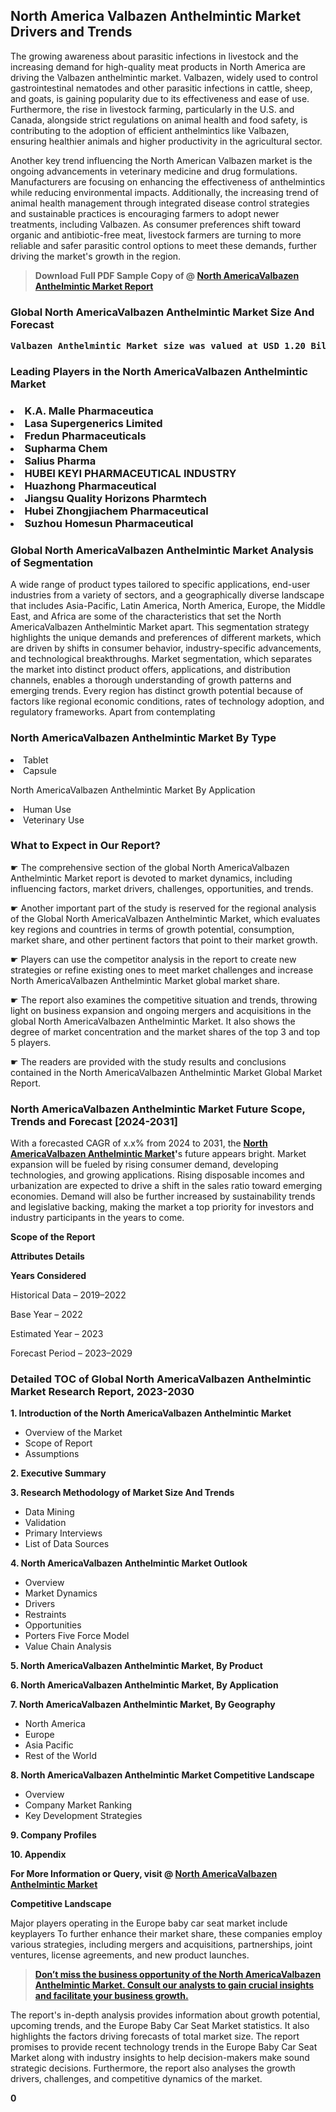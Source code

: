 <p><h2>North America Valbazen Anthelmintic Market Drivers and Trends</h2><p>The growing awareness about parasitic infections in livestock and the increasing demand for high-quality meat products in North America are driving the Valbazen anthelmintic market. Valbazen, widely used to control gastrointestinal nematodes and other parasitic infections in cattle, sheep, and goats, is gaining popularity due to its effectiveness and ease of use. Furthermore, the rise in livestock farming, particularly in the U.S. and Canada, alongside strict regulations on animal health and food safety, is contributing to the adoption of efficient anthelmintics like Valbazen, ensuring healthier animals and higher productivity in the agricultural sector.</p><p>Another key trend influencing the North American Valbazen market is the ongoing advancements in veterinary medicine and drug formulations. Manufacturers are focusing on enhancing the effectiveness of anthelmintics while reducing environmental impacts. Additionally, the increasing trend of animal health management through integrated disease control strategies and sustainable practices is encouraging farmers to adopt newer treatments, including Valbazen. As consumer preferences shift toward organic and antibiotic-free meat, livestock farmers are turning to more reliable and safer parasitic control options to meet these demands, further driving the market's growth in the region.</p></p><blockquote id="" class=""><strong>Download Full PDF Sample Copy of @&nbsp;<a href="https://www.verifiedmarketreports.com/download-sample/?rid=236888&utm_source=GitHub-Jan&utm_medium=290" target="_blank">North AmericaValbazen Anthelmintic Market Report</a>&nbsp;&nbsp;</strong></blockquote><h3 id="" class=""><strong>Global&nbsp;North AmericaValbazen Anthelmintic Market Size And Forecast</strong></h3><pre class="reader-text-block__code-block"><strong>Valbazen Anthelmintic Market size was valued at USD 1.20 Billion in 2022 and is projected to reach USD 1.80 Billion by 2030, growing at a CAGR of 6.0% from 2024 to 2030.</strong></pre><h3 id="" class="">Leading Players in the&nbsp;North AmericaValbazen Anthelmintic Market</h3><h3 class=""></Li><Li>K.A. Malle Pharmaceutica</Li><Li> Lasa Supergenerics Limited</Li><Li> Fredun Pharmaceuticals</Li><Li> Supharma Chem</Li><Li> Salius Pharma</Li><Li> HUBEI KEYI PHARMACEUTICAL INDUSTRY</Li><Li> Huazhong Pharmaceutical</Li><Li> Jiangsu Quality Horizons Pharmtech</Li><Li> Hubei Zhongjiachem Pharmaceutical</Li><Li> Suzhou Homesun Pharmaceutical</h3><h3 id="" class="">Global&nbsp;North AmericaValbazen Anthelmintic Market Analysis of Segmentation</h3><p id="" class="">A wide range of product types tailored to specific applications, end-user industries from a variety of sectors, and a geographically diverse landscape that includes Asia-Pacific, Latin America, North America, Europe, the Middle East, and Africa are some of the characteristics that set the North AmericaValbazen Anthelmintic Market apart. This segmentation strategy highlights the unique demands and preferences of different markets, which are driven by shifts in consumer behavior, industry-specific advancements, and technological breakthroughs. Market segmentation, which separates the market into distinct product offers, applications, and distribution channels, enables a thorough understanding of growth patterns and emerging trends. Every region has distinct growth potential because of factors like regional economic conditions, rates of technology adoption, and regulatory frameworks. Apart from contemplating</p><h3 id="" class="">North AmericaValbazen Anthelmintic Market&nbsp;By Type</h3><p></Li><Li>Tablet</Li><Li> Capsule</p><div class="" data-test-id=""><p>North AmericaValbazen Anthelmintic Market&nbsp;By Application</p></div><p class=""></Li><Li>Human Use</Li><Li> Veterinary Use</p><div class="" data-test-id=""><h3><span class="">What to Expect in Our Report?</span></h3></div><div class="" data-test-id=""><p><span class="">☛ The comprehensive section of the global North AmericaValbazen Anthelmintic Market report is devoted to market dynamics, including influencing factors, market drivers, challenges, opportunities, and trends.</span></p></div><div class="" data-test-id=""><p><span class="">☛ Another important part of the study is reserved for the regional analysis of the Global North AmericaValbazen Anthelmintic Market, which evaluates key regions and countries in terms of growth potential, consumption, market share, and other pertinent factors that point to their market growth.</span></p></div><div class="" data-test-id=""><p><span class="">☛ Players can use the competitor analysis in the report to create new strategies or refine existing ones to meet market challenges and increase North AmericaValbazen Anthelmintic Market global market share.</span></p></div><div class="" data-test-id=""><p><span class="">☛ The report also examines the competitive situation and trends, throwing light on business expansion and ongoing mergers and acquisitions in the global North AmericaValbazen Anthelmintic Market. It also shows the degree of market concentration and the market shares of the top 3 and top 5 players.</span></p></div><div class="" data-test-id=""><p><span class="">☛ The readers are provided with the study results and conclusions contained in the North AmericaValbazen Anthelmintic Market Global Market Report.</span></p></div><div class="" data-test-id=""><h3><span class="">North AmericaValbazen Anthelmintic Market Future Scope, Trends and Forecast [2024-2031]</span></h3></div><div class="" data-test-id=""><p><span class="">With a forecasted CAGR of x.x% from 2024 to 2031, the <strong><a href="https://www.verifiedmarketreports.com/download-sample/?rid=236888&utm_source=GitHub-Jan&utm_medium=290" target="_blank">North AmericaValbazen Anthelmintic Market</a>'</strong>s future appears bright. Market expansion will be fueled by rising consumer demand, developing technologies, and growing applications. Rising disposable incomes and urbanization are expected to drive a shift in the sales ratio toward emerging economies. Demand will also be further increased by sustainability trends and legislative backing, making the market a top priority for investors and industry participants in the years to come.</span></p><p id="ember66" class="ember-view reader-text-block__paragraph"><strong>Scope of the Report</strong></p><p id="ember67" class="ember-view reader-text-block__paragraph"><strong>Attributes Details</strong></p><p id="ember68" class="ember-view reader-text-block__paragraph"><strong>Years Considered</strong></p><p id="ember69" class="ember-view reader-text-block__paragraph">Historical Data &ndash; 2019&ndash;2022</p><p id="ember70" class="ember-view reader-text-block__paragraph">Base Year &ndash; 2022</p><p id="ember71" class="ember-view reader-text-block__paragraph">Estimated Year &ndash; 2023</p><p id="ember72" class="ember-view reader-text-block__paragraph">Forecast Period &ndash; 2023&ndash;2029</p></div><h3 id="" class="">Detailed TOC of Global North AmericaValbazen Anthelmintic Market Research Report, 2023-2030</h3><p id="" class=""><strong>1. Introduction of the North AmericaValbazen Anthelmintic Market</strong></p><ul><li>Overview of the Market</li><li>Scope of Report</li><li>Assumptions</li></ul><p id="" class=""><strong>2. Executive Summary</strong></p><p id="" class=""><strong>3. Research Methodology of Market Size And Trends</strong></p><ul><li>Data Mining</li><li>Validation</li><li>Primary Interviews</li><li>List of Data Sources</li></ul><p id="" class=""><strong>4. North AmericaValbazen Anthelmintic Market Outlook</strong></p><ul><li>Overview</li><li>Market Dynamics</li><li>Drivers</li><li>Restraints</li><li>Opportunities</li><li>Porters Five Force Model</li><li>Value Chain Analysis</li></ul><p id="" class=""><strong>5. North AmericaValbazen Anthelmintic Market, By Product</strong></p><p id="" class=""><strong>6. North AmericaValbazen Anthelmintic Market, By Application</strong></p><p id="" class=""><strong>7. North AmericaValbazen Anthelmintic Market, By Geography</strong></p><ul><li>North America</li><li>Europe</li><li>Asia Pacific</li><li>Rest of the World</li></ul><p id="" class=""><strong>8. North AmericaValbazen Anthelmintic Market Competitive Landscape</strong></p><ul><li>Overview</li><li>Company Market Ranking</li><li>Key Development Strategies</li></ul><p id="" class=""><strong>9. Company Profiles</strong></p><p id="" class=""><strong>10. Appendix</strong></p><p><strong>For More Information or Query, visit&nbsp;@ <a href="https://www.verifiedmarketreports.com/product/valbazen-anthelmintic-market/" target="_blank">North AmericaValbazen Anthelmintic Market</a></strong></p><p id="ember61" class="ember-view reader-text-block__paragraph"><strong>Competitive Landscape</strong></p><p id="ember62" class="ember-view reader-text-block__paragraph">Major players operating in the Europe baby car seat market include keyplayers To further enhance their market share, these companies employ various strategies, including mergers and acquisitions, partnerships, joint ventures, license agreements, and new product launches.</p><blockquote id="ember63" class="ember-view reader-text-block__blockquote"><strong><a href="https://www.verifiedmarketreports.com/download-sample/?rid=236888&utm_source=GitHub-Jan&utm_medium=290" target="_blank">Don&rsquo;t miss the business opportunity of the North AmericaValbazen Anthelmintic Market. Consult our analysts to gain crucial insights and facilitate your business growth.</a></strong></blockquote><p id="ember64" class="ember-view reader-text-block__paragraph">The report's in-depth analysis provides information about growth potential, upcoming trends, and the Europe Baby Car Seat Market statistics. It also highlights the factors driving forecasts of total market size. The report promises to provide recent technology trends in the Europe Baby Car Seat Market along with industry insights to help decision-makers make sound strategic decisions. Furthermore, the report also analyses the growth drivers, challenges, and competitive dynamics of the market.</p><p class="ember-view reader-text-block__paragraph"><strong>0</strong></p>

